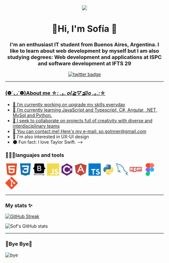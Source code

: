 <div id="header" align="center">
    <img src="https://media.giphy.com/media/lVeBRVBUulYwlJ82p9/giphy.gif" width="200">
    <h1 align="center">🍓Hi, I'm Sofía 🍓</h1>
    <h3 align="center">I'm an enthusiast IT student from Buenos Aires, Argentina. 
        I like to learn about web development by myself but I am also studying degrees: Web development and applications at ISPC and software development at IFTS 29 </h3>
</div>
<div id = "badges" align="center">
    <a href="https://twitter.com/sofiscoding">
        <img src="https://img.shields.io/twitter/follow/sofiscoding?logo=twitter&style=for-the-badge" alt="twitter badge" srcset="">
        
   
</div>

---

### (❁´◡`❁)About me ☆*: .｡. o(≧▽≦)o .｡.:*☆
- 🍧 I’m currently working on upgrade my skills everyday
- 🌱 I’m currently learning JavaScript and Typescript, C#, Angular, .NET, MySql and Python.
- 🌺 I seek to collaborate on projects full of creativity with diverse and interdisciplinary teams
- 📲 You can contact me! Here's my e-mail: so.golnner@gmail.com
- 🎨 I'm also interested in UX-UI design
- 🌑 Fun fact: I love Taylor Swift.
-->

<div align="left">
    <h3> 👩🏽‍💻languajes and tools</h3>
    <img src="https://github.com/devicons/devicon/blob/master/icons/html5/html5-plain.svg" alt="" width="40" height="40">
    <img src="https://github.com/devicons/devicon/blob/master/icons/css3/css3-plain.svg" alt="" width="40" height="40">
    <img src="https://github.com/devicons/devicon/blob/master/icons/bootstrap/bootstrap-plain-wordmark.svg" alt="" width="40" height="40">
    <img src="https://github.com/devicons/devicon/blob/master/icons/javascript/javascript-plain.svg" alt="" width="40" height="40">
    <img src="https://github.com/devicons/devicon/blob/master/icons/csharp/csharp-plain.svg" alt="" width="40" height="40">
    <img src="https://github.com/devicons/devicon/blob/master/icons/angularjs/angularjs-plain.svg" alt="" width="40" height="40">
    <img src="https://github.com/devicons/devicon/blob/master/icons/typescript/typescript-plain.svg" alt="" width="40" height="40">
    <img src="https://github.com/devicons/devicon/blob/master/icons/python/python-original.svg" alt="" width="40" height="40">
    <img src="https://github.com/devicons/devicon/blob/master/icons/mysql/mysql-plain.svg" alt="" width="40" height="40">
    <img src="https://github.com/devicons/devicon/blob/master/icons/npm/npm-original-wordmark.svg" alt="" width="40" height="40">
    <img src="https://github.com/devicons/devicon/blob/master/icons/figma/figma-original.svg" alt="" width="40" height="40">
    <img src="https://github.com/devicons/devicon/blob/master/icons/git/git-plain.svg" alt="" width="40" height="40">
   
</div>

---
### My stats ✨
[![GitHub Streak](https://streak-stats.demolab.com?user=sofgln&theme=blueberry&date_format=j%20M%5B%20Y%5D)](https://git.io/streak-stats)

![Sof's GitHub stats](https://github-readme-stats.vercel.app/api?username=sofgln&show_icons=true&theme=tokyonight)


---

  ### 🍓Bye Bye🍓
   
  ![bye](https://media.giphy.com/media/geuXiMq0MNqfAyxS7b/giphy.gif)
    
    
    

